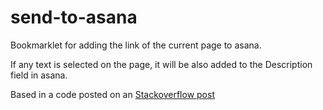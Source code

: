 # send-to-asana
Bookmarklet for adding the link of the current page to asana.

If any text is selected on the page, it will be also added to the Description field in asana.

Based in a code posted on an [Stackoverflow post](http://stackoverflow.com/questions/18691610/asana-javascript-bookmarklet-to-create-a-new-task)